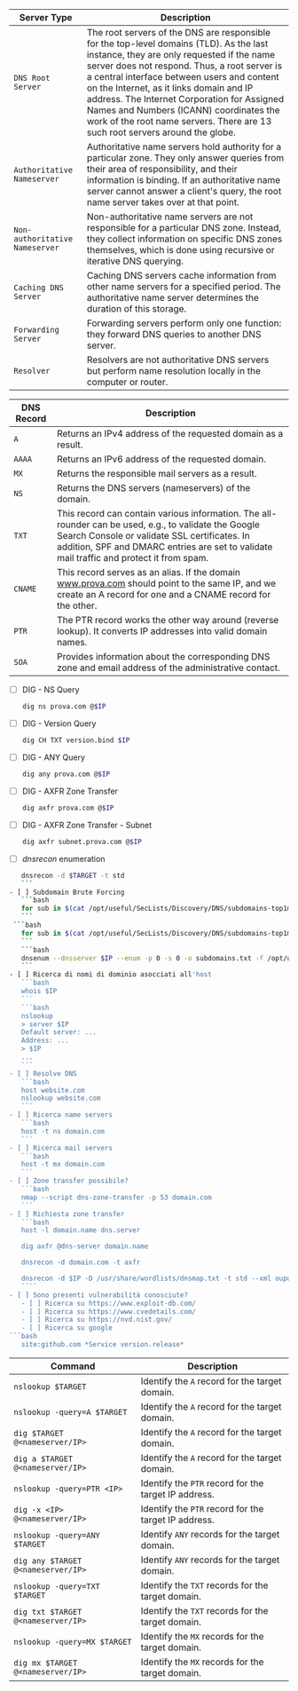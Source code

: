 
| **Server Type**                | **Description**                                                                                                                                                                                                                                                                                                                                                                                                                                          |
| ------------------------------ | -------------------------------------------------------------------------------------------------------------------------------------------------------------------------------------------------------------------------------------------------------------------------------------------------------------------------------------------------------------------------------------------------------------------------------------------------------- |
| `DNS Root Server`              | The root servers of the DNS are responsible for the top-level domains (TLD). As the last instance, they are only requested if the name server does not respond. Thus, a root server is a central interface between users and content on the Internet, as it links domain and IP address. The Internet Corporation for Assigned Names and Numbers (ICANN) coordinates the work of the root name servers. There are 13 such root servers around the globe. |
| `Authoritative Nameserver`     | Authoritative name servers hold authority for a particular zone. They only answer queries from their area of responsibility, and their information is binding. If an authoritative name server cannot answer a client's query, the root name server takes over at that point.                                                                                                                                                                            |
| `Non-authoritative Nameserver` | Non-authoritative name servers are not responsible for a particular DNS zone. Instead, they collect information on specific DNS zones themselves, which is done using recursive or iterative DNS querying.                                                                                                                                                                                                                                               |
| `Caching DNS Server`           | Caching DNS servers cache information from other name servers for a specified period. The authoritative name server determines the duration of this storage.                                                                                                                                                                                                                                                                                             |
| `Forwarding Server`            | Forwarding servers perform only one function: they forward DNS queries to another DNS server.                                                                                                                                                                                                                                                                                                                                                            |
| `Resolver`                     | Resolvers are not authoritative DNS servers but perform name resolution locally in the computer or router.                                                                                                                                                                                                                                                                                                                                               |

| **DNS Record**   | **Description**   |
| --------------|-------------------|
| `A` | Returns an IPv4 address of the requested domain as a result. |
| `AAAA` | Returns an IPv6 address of the requested domain. |
| `MX` | Returns the responsible mail servers as a result. |
| `NS` | Returns the DNS servers (nameservers) of the domain. |
| `TXT` | This record can contain various information. The all-rounder can be used, e.g., to validate the Google Search Console or validate SSL certificates. In addition, SPF and DMARC entries are set to validate mail traffic and protect it from spam. |
| `CNAME` | This record serves as an alias. If the domain www.prova.com should point to the same IP, and we create an A record for one and a CNAME record for the other. |
| `PTR` | The PTR record works the other way around (reverse lookup). It converts IP addresses into valid domain names. |
| `SOA` | Provides information about the corresponding DNS zone and email address of the administrative contact. |

- [ ] DIG - NS Query
	```bash
	dig ns prova.com @$IP
	```
- [ ] DIG - Version Query
	```bash
	dig CH TXT version.bind $IP
	```
- [ ] DIG - ANY Query
	```bash
	dig any prova.com @$IP
	```
- [ ] DIG - AXFR Zone Transfer
	```bash
	dig axfr prova.com @$IP
	```
- [ ] DIG - AXFR Zone Transfer - Subnet
	```bash
	dig axfr subnet.prova.com @$IP
	```
- [ ] *dnsrecon* enumeration
 ```bash
	dnsrecon -d $TARGET -t std
	```
- [ ] Subdomain Brute Forcing
	```bash
	for sub in $(cat /opt/useful/SecLists/Discovery/DNS/subdomains-top1million-110000.txt);do dig $sub.prova.com @$IP | grep -v ';\|SOA' | sed -r '/^\s*$/d' | grep $sub | tee -a subdomains.txt;done
	```
  ```bash
	for sub in $(cat /opt/useful/SecLists/Discovery/DNS/subdomains-top1million-110000.txt);do dig $sub.prova.com @$IP | grep -v ';\|MX' | sed -r '/^\s*$/d' | grep $sub | tee -a subdomains.txt;done
	```
	```bash
	dnsenum --dnsserver $IP --enum -p 0 -s 0 -o subdomains.txt -f /opt/useful/SecLists/Discovery/DNS/subdomains-top1million-110000.txt prova.com
	```
- [ ] Ricerca di nomi di dominio asocciati all'host
	```bash
	whois $IP
	```
	```bash
	nslookup
	> server $IP
	Default server: ...
	Address: ...
	> $IP
	...
	```
- [ ] Resolve DNS
	```bash
	host website.com
	nslookup website.com
	```
- [ ] Ricerca name servers
	```bash
	host -t ns domain.com
	```
- [ ] Ricerca mail servers
	```bash
	host -t mx domain.com
	```
- [ ] Zone transfer possibile?
	```bash
	nmap --script dns-zone-transfer -p 53 domain.com
	```
- [ ] Richiesta zone transfer
	```bash
	host -l domain.name dns.server

	dig axfr @dns-server domain.name

	dnsrecon -d domain.com -t axfr

	dnsrecon -d $IP -D /usr/share/wordlists/dnsmap.txt -t std --xml ouput.xml
	````
- [ ] Sono presenti vulnerabilità conosciute?
	- [ ] Ricerca su https://www.exploit-db.com/
	- [ ] Ricerca su https://www.cvedetails.com/
	- [ ] Ricerca su https://nvd.nist.gov/
	- [ ] Ricerca su google
```bash
	site:github.com *Service version.release*
```

| **Command**                        | **Description**                                      |
| ---------------------------------- | ---------------------------------------------------- |
| `nslookup $TARGET`                 | Identify the `A` record for the target domain.       |
| `nslookup -query=A $TARGET`        | Identify the `A` record for the target domain.       |
| `dig $TARGET @<nameserver/IP>`     | Identify the `A` record for the target domain.       |
| `dig a $TARGET @<nameserver/IP>`   | Identify the `A` record for the target domain.       |
| `nslookup -query=PTR <IP>`         | Identify the `PTR` record for the target IP address. |
| `dig -x <IP> @<nameserver/IP>`     | Identify the `PTR` record for the target IP address. |
| `nslookup -query=ANY $TARGET`      | Identify `ANY` records for the target domain.        |
| `dig any $TARGET @<nameserver/IP>` | Identify `ANY` records for the target domain.        |
| `nslookup -query=TXT $TARGET`      | Identify the `TXT` records for the target domain.    |
| `dig txt $TARGET @<nameserver/IP>` | Identify the `TXT` records for the target domain.    |
| `nslookup -query=MX $TARGET`       | Identify the `MX` records for the target domain.     |
| `dig mx $TARGET @<nameserver/IP>`  | Identify the `MX` records for the target domain.     |
